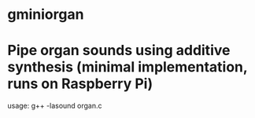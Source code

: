 # gminiorgan
Pipe organ sounds using additive synthesis (minimal implementation, runs on Raspberry Pi)
===
usage: g++ -lasound organ.c

